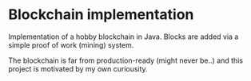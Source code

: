 # Blockchain implementation
Implementation of a hobby blockchain in Java. Blocks are added via a simple proof of work (mining) system.

The blockchain is far from production-ready (might never be..) and this project is motivated by my own curiousity.
